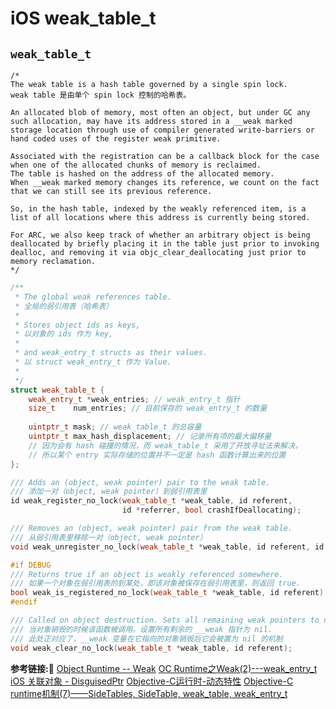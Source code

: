 #  iOS weak_table_t

## `weak_table_t`

```
/*
The weak table is a hash table governed by a single spin lock.
weak table 是由单个 spin lock 控制的哈希表。

An allocated blob of memory, most often an object, but under GC any such allocation, may have its address stored in a __weak marked storage location through use of compiler generated write-barriers or hand coded uses of the register weak primitive. 

Associated with the registration can be a callback block for the case when one of the allocated chunks of memory is reclaimed. 
The table is hashed on the address of the allocated memory.  
When __weak marked memory changes its reference, we count on the fact that we can still see its previous reference.

So, in the hash table, indexed by the weakly referenced item, is a list of all locations where this address is currently being stored.

For ARC, we also keep track of whether an arbitrary object is being deallocated by briefly placing it in the table just prior to invoking dealloc, and removing it via objc_clear_deallocating just prior to memory reclamation.
*/
```

```c++
/**
 * The global weak references table. 
 * 全局的弱引用表（哈希表）
 *
 * Stores object ids as keys,
 * 以对象的 ids 作为 key,
 *
 * and weak_entry_t structs as their values.
 * 以 struct weak_entry_t 作为 Value.
 *
 */
struct weak_table_t {
    weak_entry_t *weak_entries; // weak_entry_t 指针
    size_t    num_entries; // 目前保存的 weak_entry_t 的数量
    
    uintptr_t mask; // weak_table_t 的总容量
    uintptr_t max_hash_displacement; // 记录所有项的最大偏移量
    // 因为会有 hash 碰撞的情况，而 weak_table_t 采用了开放寻址法来解决，
    // 所以某个 entry 实际存储的位置并不一定是 hash 函数计算出来的位置
};

/// Adds an (object, weak pointer) pair to the weak table.
/// 添加一对（object, weak pointer）到弱引用表里
id weak_register_no_lock(weak_table_t *weak_table, id referent, 
                         id *referrer, bool crashIfDeallocating);

/// Removes an (object, weak pointer) pair from the weak table.
/// 从弱引用表里移除一对（object, weak pointer）
void weak_unregister_no_lock(weak_table_t *weak_table, id referent, id *referrer);

#if DEBUG
/// Returns true if an object is weakly referenced somewhere.
/// 如果一个对象在弱引用表的到某处，即该对象被保存在弱引用表里，则返回 true.
bool weak_is_registered_no_lock(weak_table_t *weak_table, id referent);
#endif

/// Called on object destruction. Sets all remaining weak pointers to nil.
/// 当对象销毁的时候该函数被调用。设置所有剩余的 __weak 指针为 nil.
/// 此处正对应了，__weak 变量在它指向的对象销毁后它会被置为 nil 的机制
void weak_clear_no_lock(weak_table_t *weak_table, id referent);
```
**参考链接:🔗**
[Object Runtime -- Weak](https://cloud.tencent.com/developer/article/1408976)
[OC Runtime之Weak(2)---weak_entry_t](https://www.jianshu.com/p/045294e1f062)
[iOS 关联对象 - DisguisedPtr](https://www.jianshu.com/p/cce56659791b)
[Objective-C运行时-动态特性](https://zhuanlan.zhihu.com/p/59624358)
[Objective-C runtime机制(7)——SideTables, SideTable, weak_table, weak_entry_t](https://blog.csdn.net/u013378438/article/details/82790332)
